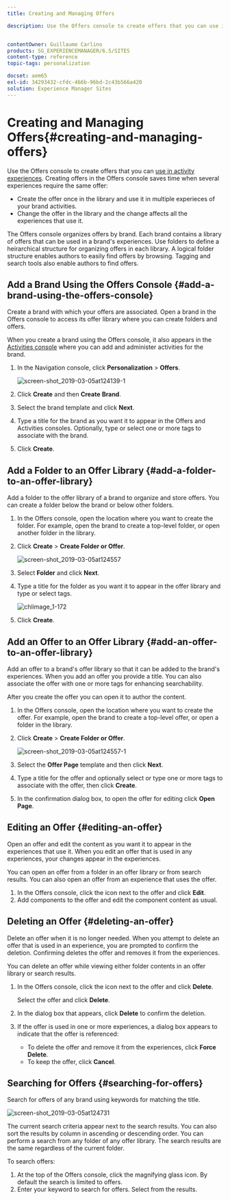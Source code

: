 ```yaml
---
title: Creating and Managing Offers

description: Use the Offers console to create offers that you can use in activity experiences


contentOwner: Guillaume Carlino
products: SG_EXPERIENCEMANAGER/6.5/SITES
content-type: reference
topic-tags: personalization

docset: aem65
exl-id: 34293432-cfdc-466b-96bd-2c43b566a420
solution: Experience Manager Sites
---
```

# Creating and Managing Offers{#creating-and-managing-offers}

Use the Offers console to create offers that you can [use in activity experiences](/help/sites-authoring/content-targeting-touch.md). Creating offers in the Offers console saves time when several experiences require the same offer:

* Create the offer once in the library and use it in multiple experieces of your brand activities.
* Change the offer in the library and the change affects all the experiences that use it.

The Offers console organizes offers by brand. Each brand contains a library of offers that can be used in a brand's experiences. Use folders to define a heirarchical structure for organizing offers in each library. A logical folder structure enables authors to easily find offers by browsing. Tagging and search tools also enable authors to find offers.

## Add a Brand Using the Offers Console {#add-a-brand-using-the-offers-console}

Create a brand with which your offers are associated. Open a brand in the Offers console to access its offer library where you can create folders and offers.

When you create a brand using the Offers console, it also appears in the [Activities console](/help/sites-authoring/activitylib.md) where you can add and administer activities for the brand.

1. In the Navigation console, click **Personalization** &gt; **Offers**.

   ![screen-shot_2019-03-05at124139-1](assets/screen-shot_2019-03-05at124139-1.png)

1. Click **Create** and then **Create** **Brand**.
1. Select the brand template and click **Next**.
1. Type a title for the brand as you want it to appear in the Offers and Activities consoles. Optionally, type or select one or more tags to associate with the brand.
1. Click **Create**.

## Add a Folder to an Offer Library {#add-a-folder-to-an-offer-library}

Add a folder to the offer library of a brand to organize and store offers. You can create a folder below the brand or below other folders.

1. In the Offers console, open the location where you want to create the folder. For example, open the brand to create a top-level folder, or open another folder in the library.
1. Click **Create** &gt; **Create Folder or Offer**.

   ![screen-shot_2019-03-05at124557](assets/screen-shot_2019-03-05at124557.png)

1. Select **Folder** and click **Next**.
1. Type a title for the folder as you want it to appear in the offer library and type or select tags.

   ![chlimage_1-172](assets/chlimage_1-172.png)

1. Click **Create**.

## Add an Offer to an Offer Library {#add-an-offer-to-an-offer-library}

Add an offer to a brand's offer library so that it can be added to the brand's experiences. When you add an offer you provide a title. You can also associate the offer with one or more tags for enhancing searchability.

After you create the offer you can open it to author the content.

1. In the Offers console, open the location where you want to create the offer. For example, open the brand to create a top-level offer, or open a folder in the library.
1. Click **Create** &gt; **Create Folder or Offer**.

   ![screen-shot_2019-03-05at124557-1](assets/screen-shot_2019-03-05at124557-1.png)

1. Select the **Offer Page** template and then click **Next**.
1. Type a title for the offer and optionally select or type one or more tags to associate with the offer, then click **Create**.
1. In the confirmation dialog box, to open the offer for editing click **Open Page**.

## Editing an Offer {#editing-an-offer}

Open an offer and edit the content as you want it to appear in the experiences that use it. When you edit an offer that is used in any experiences, your changes appear in the experiences.

You can open an offer from a folder in an offer library or from search results. You can also open an offer from an experience that uses the offer.

1. In the Offers console, click the icon next to the offer and click **Edit**.
1. Add components to the offer and edit the component content as usual.

## Deleting an Offer {#deleting-an-offer}

Delete an offer when it is no longer needed. When you attempt to delete an offer that is used in an experience, you are prompted to confirm the deletion. Confirming deletes the offer and removes it from the experiences.

You can delete an offer while viewing either folder contents in an offer library or search results.

1. In the Offers console, click the icon next to the offer and click **Delete**.

   Select the offer and click **Delete**.

1. In the dialog box that appears, click **Delete** to confirm the deletion.
1. If the offer is used in one or more experiences, a dialog box appears to indicate that the offer is referenced:

    * To delete the offer and remove it from the experiences, click **Force Delete**.
    * To keep the offer, click **Cancel**.

## Searching for Offers {#searching-for-offers}

Search for offers of any brand using keywords for matching the title.

![screen-shot_2019-03-05at124731](assets/screen-shot_2019-03-05at124731.png)

The current search criteria appear next to the search results. You can also sort the results by column in ascending or descending order. You can perform a search from any folder of any offer library. The search results are the same regardless of the current folder.

To search offers:

1. At the top of the Offers console, click the magnifying glass icon. By default the search is limited to offers.
1. Enter your keyword to search for offers. Select from the results.
